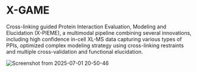 # X-GAME
Cross-linking guided Protein Interaction Evaluation, Modeling and Elucidation (X-PIEME), a multimodal pipeline combining several innovations, including high confidence in-cell XL-MS data capturing various types of PPIs, optimized complex modeling strategy using cross-linking restraints and multiple cross-validation and functional elucidation.

![Screenshot from 2025-07-01 20-50-46](https://github.com/user-attachments/assets/2cdd0974-27ce-45d0-a580-33536e00a8e5)
